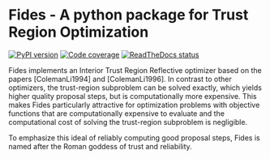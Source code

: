 # Fides - A python package for Trust Region Optimization

<a href="https://badge.fury.io/py/fides">
  <img src="https://badge.fury.io/py/fides.svg" alt="PyPI version"></a>
<a href="https://codecov.io/gh/Fides-dev/fides">
  <img src="https://codecov.io/gh/ides-dev/fides/branch/master/graph/badge.svg" alt="Code coverage"></a>
<a href="https://fides-optimizer.readthedocs.io/en/latest/?badge=latest">
 <img src="https://readthedocs.org/projects/fides-optimizer/badge/?version=latest" alt="ReadTheDocs status"></a>


Fides implements an Interior Trust Region Reflective optimizer based on
the papers [ColemanLi1994] and [ColemanLi1996]. In contrast to other
optimizers, the trust-region subproblem can be solved exactly, which
yields higher quality proposal steps, but is computationally more expensive.
This makes Fides particularly attractive for optimization problems with
objective functions that are computationally expensive to evaluate and the
computational cost of solving the trust-region subproblem is negligible.

To emphasize this ideal of reliably computing good proposal steps, Fides is
named after the Roman goddess of trust and reliability.